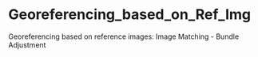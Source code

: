 # Georeferencing_based_on_Ref_Img
Georeferencing based on reference images: Image Matching - Bundle Adjustment

